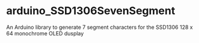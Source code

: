 # arduino_SSD1306SevenSegment
An Arduino library to generate 7 segment characters for the SSD1306 128 x 64 monochrome OLED dusplay
